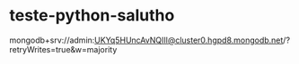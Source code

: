 # teste-python-salutho

mongodb+srv://admin:UKYq5HUncAvNQIIl@cluster0.hgpd8.mongodb.net/?retryWrites=true&w=majority
